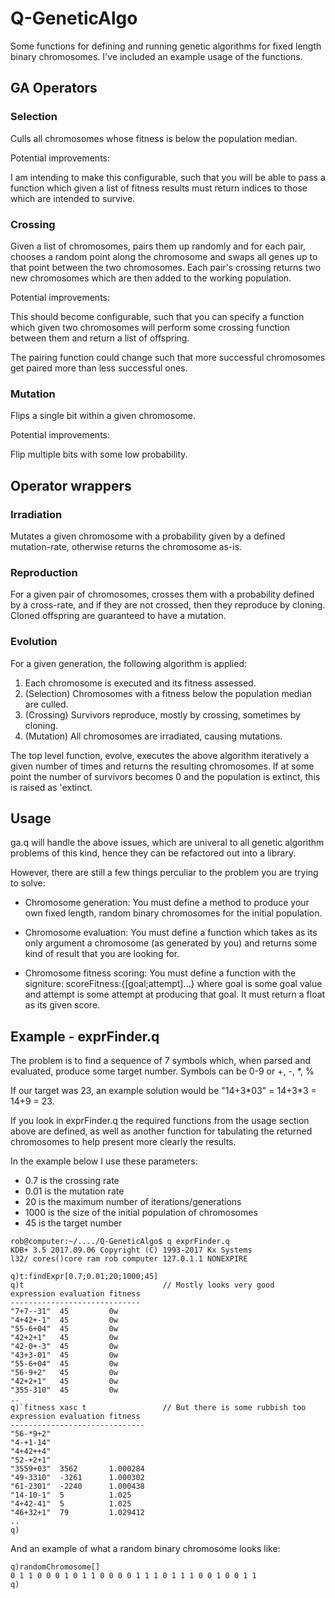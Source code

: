# Q-GeneticAlgo

Some functions for defining and running genetic algorithms for fixed length binary
chromosomes. I've included an example usage of the functions.

## GA Operators

### Selection

Culls all chromosomes whose fitness is below the population median.

Potential improvements:

I am intending to make this configurable, such that you will be able to pass a
function which given a list of fitness results must return indices to those which
are intended to survive.

### Crossing

Given a list of chromosomes, pairs them up randomly and for each pair, chooses
a random point along the chromosome and swaps all genes up to that point between
the two chromosomes. Each pair's crossing returns two new chromosomes which are
then added to the working population.

Potential improvements:

This should become configurable, such that you can specify a function which given
two chromosomes will perform some crossing function between them and return a
list of offspring.

The pairing function could change such that more successful chromosomes get
paired more than less successful ones.

### Mutation

Flips a single bit within a given chromosome.

Potential improvements:

Flip multiple bits with some low probability.

## Operator wrappers

### Irradiation

Mutates a given chromosome with a probability given by a defined mutation-rate,
otherwise returns the chromosome as-is.

### Reproduction

For a given pair of chromosomes, crosses them with a probability defined by a
cross-rate, and if they are not crossed, then they reproduce by cloning. Cloned
offspring are guaranteed to have a mutation.

### Evolution

For a given generation, the following algorithm is applied:
1. Each chromosome is executed and its fitness assessed.
2. (Selection) Chromosomes with a fitness below the population median are culled.
3. (Crossing)  Survivors reproduce, mostly by crossing, sometimes by cloning.
4. (Mutation)  All chromosomes are irradiated, causing mutations.

The top level function, evolve, executes the above algorithm iteratively a given
number of times and returns the resulting chromosomes. If at some point the
number of survivors becomes 0 and the population is extinct, this is raised
as 'extinct.

## Usage

ga.q will handle the above issues, which are univeral to all genetic algorithm
problems of this kind, hence they can be refactored out into a library.

However, there are still a few things perculiar to the problem you are trying to
solve:

- Chromosome generation: You must define a method to produce your own fixed
length, random binary chromosomes for the initial population.

- Chromosome evaluation: You must define a function which takes as its only
argument a chromosome (as generated by you) and returns some kind of result that
you are looking for.

- Chromosome fitness scoring: You must define a function with the signiture:
scoreFitness:{[goal;attempt]...} where goal is some goal value and attempt is
some attempt at producing that goal. It must return a float as its given score.


## Example - exprFinder.q

The problem is to find a sequence of 7 symbols which, when parsed and
evaluated, produce some target number. Symbols can be 0-9 or +, -, *, %

If our target was 23, an example solution would be
"14+3\*03" = 14+3\*3 = 14+9 = 23.

If you look in exprFinder.q the required functions from the usage section above
are defined, as well as another function for tabulating the returned chromosomes
to help present more clearly the results.

In the example below I use these parameters:

- 0.7  is the crossing rate
- 0.01 is the mutation rate
- 20   is the maximum number of iterations/generations
- 1000 is the size of the initial population of chromosomes
- 45   is the target number

```
rob@computer:~/..../Q-GeneticAlgo$ q exprFinder.q 
KDB+ 3.5 2017.09.06 Copyright (C) 1993-2017 Kx Systems
l32/ cores()core ram rob computer 127.0.1.1 NONEXPIRE  

q)t:findExpr[0.7;0.01;20;1000;45]
q)t                               // Mostly looks very good
expression evaluation fitness
-----------------------------
"7+7--31"  45         0w     
"4+42+-1"  45         0w     
"55-6+04"  45         0w     
"42+2+1"   45         0w     
"42-0+-3"  45         0w     
"43+3-01"  45         0w     
"55-6+04"  45         0w     
"56-9+2"   45         0w     
"42+2+1"   45         0w     
"355-310"  45         0w     
..
q)`fitness xasc t                 // But there is some rubbish too
expression evaluation fitness 
------------------------------
"56-*9+2"                     
"4-+1-14"                     
"4+42++4"                     
"52-+2+1"                     
"3559+03"  3562       1.000284
"49-3310"  -3261      1.000302
"61-2301"  -2240      1.000438
"14-10-1"  5          1.025   
"4+42-41"  5          1.025   
"46+32+1"  79         1.029412
..
q)
```

And an example of what a random binary chromosome looks like:

```
q)randomChromosome[]
0 1 1 0 0 0 1 0 1 1 0 0 0 0 1 1 1 0 1 1 1 0 0 1 0 0 1 1
q)
```
